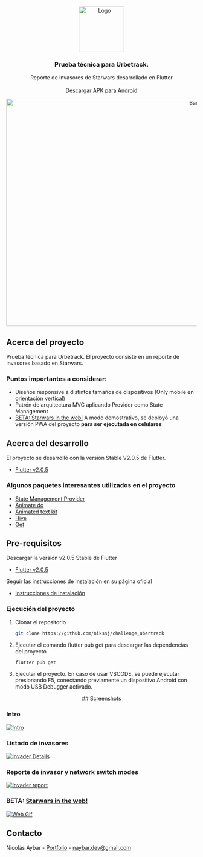 
<!-- PROJECT LOGO -->
<br />
<p align="center">
  <a href="https://nikssj.dev">
    <img src="https://is5-ssl.mzstatic.com/image/thumb/Purple116/v4/05/c4/13/05c413f1-a468-3900-ad88-89a193ce5c66/source/512x512bb.jpg" alt="Logo" width="120" height="120">
  </a>
  

  <h3 align="center">Prueba técnica para Urbetrack.</h3>

  <p align="center">
    Reporte de invasores de Starwars desarrollado en Flutter
    <br /> <br />
    <a href="https://drive.google.com/file/d/1bECkczM8-IVokGYCaInzmt9HNcCDc8hj/view?usp=sharing">Descargar APK para Android</a>
  </p>
</p>

  <p align="center">
  <a href="https://i.imgur.com/owA0SsC.jpeg">
    <img src="https://i.imgur.com/owA0SsC.jpeg" alt="Banner" width="1000" height="600">
  </a>
</p>

<!-- ABOUT THE PROJECT -->
## Acerca del proyecto


Prueba técnica para Urbetrack. El proyecto consiste en un reporte de invasores basado en Starwars.


### Puntos importantes a considerar:
* Diseños responsive a distintos tamaños de dispositivos (Only mobile en orientación vertical)
* Patrón de arquitectura MVC aplicando Provider como State Management
* [BETA: Starwars in the web!](https://urbetrack-starwars.web.app) A modo demostrativo, se deployó una versión PWA del proyecto <b>para ser ejecutada en celulares</b>


## Acerca del desarrollo

El proyecto se desarrolló con la versión Stable V2.0.5 de Flutter.

* [Flutter v2.0.5](https://storage.googleapis.com/flutter_infra/releases/stable/windows/flutter_windows_2.0.5-stable.zip)


<!-- ACKNOWLEDGEMENTS -->
### Algunos paquetes interesantes utilizados en el proyecto
* [State Management Provider](https://pub.dev/packages/provider)
* [Animate do](https://pub.dev/packages/animate_do)
* [Animated text kit](https://pub.dev/packages/animated_text_kit)
* [Hive](https://pub.dev/packages/hive)
* [Get](https://pub.dev/packages/get)



<!-- GETTING STARTED -->

## Pre-requisitos

Descargar la versión v2.0.5 Stable de Flutter

* [Flutter v2.0.5](https://storage.googleapis.com/flutter_infra/releases/stable/windows/flutter_windows_2.0.5-stable.zip)

Seguir las instrucciones de instalación en su página oficial

* [Instrucciones de instalación](https://flutter.dev/docs/get-started/install)


### Ejecución del proyecto


1. Clonar el repositorio
   ```sh
   git clone https://github.com/nikssj/challenge_ubertrack
   ```
2. Ejecutar el comando flutter pub get para descargar las dependencias del proyecto
   ```sh
   flutter pub get
   ```
3. Ejecutar el proyecto. En caso de usar VSCODE, se puede ejecutar presionando F5, conectando previamente un dispositivo Android con modo USB Debugger activado.


<p align="center">
<!-- Screenshots -->
## Screenshots


### Intro
[![Intro][intro]](https://nikssj.dev)

### Listado de invasores
[![Invader Details][invader-details]](https://nikssj.dev)

### Reporte de invasor y network switch modes
[![Invader report][invader-report]](https://nikssj.dev)

### BETA: [Starwars in the web!](https://urbetrack-starwars.web.app/)
[![Web Gif][gif-web]](https://urbetrack-starwars.web.app/)


<!-- CONTACT -->
## Contacto

Nicolás Aybar - [Portfolio](https://nikssj.dev) - naybar.dev@gmail.com



<!-- MARKDOWN LINKS & IMAGES -->
[linkedin-url]: https://linkedin.com/in/nikssj
[intro]: assets/presentation/intro.gif
[invader-details]: assets/presentation/invader_details.gif
[invader-report]: assets/presentation/invader_report.gif
[gif-web]: assets/presentation/starwars_web.gif

